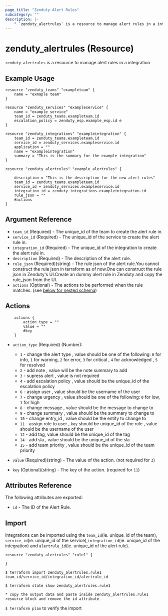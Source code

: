 ```yaml
---
page_title: "Zenduty Alert Rules"
subcategory: ""
description: |-
    " `zenduty_alertrules` is a resource to manage alert rules in a integration"
---
```

# zenduty_alertrules (Resource)
`zenduty_alertrules` is a resource to manage alert rules in a integration


## Example Usage

```hcl
resource "zenduty_teams" "exampleteam" {
    name = "exmaple team"
}

resource "zenduty_services" "exampleservice" {
    name = "example service"
    team_id = zenduty_teams.exampleteam.id 
    escalation_policy = zenduty_esp.example_esp.id e
}

resource "zenduty_integrations" "exampleintegration" {
    team_id = zenduty_teams.exampleteam.id
    service_id = zenduty_services.exampleservice.id
    application = ""
    name = "exampleintegration"
    summary = "This is the summary for the example integration"
}

```

```hcl 
resource "zenduty_alertrules" "example_alertrules" {
  
    description = "This is the description for the new alert rules"
    team_id = zenduty_teams.exampleteam.id
    service_id = zenduty_services.exampleservice.id
    integration_id = zenduty_integrations.exampleintegration.id
    rule_json = "" 
    #actions
}

```

## Argument Reference

* `team_id` (Required) - The unique_id of the team to create the alert rule in.
* `service_id` (Required) - The unique_id of the service to create the alert rule in.
* `integration_id` (Required) - The unique_id of the integration to create the alert rule in.
* `description` (Required) - The description of the alert rule.
* `rule_json` (Required)(string) - The rule json of the alert rule.You cannot construct the rule json in terraform as of now.One can construct the rule json in Zenduty's UI.Create an dummy alert rule in Zenduty and copy the rule_json from the UI.
* `actions` (Optional) - The actions to be performed when the rule matches. (see [below for nested schema](#nestedblock--actions))


<a id="nestedblock--actions"></a>

## Actions
```hcl
    actions {
        action_type = ""
        value = ""
        #key
    }

```
* `action_type` (Required) (Number):
    * `1` - change the alert type , value should be one of the following: `0` for info, `1` for warning, `2` for error, `3` for critical , `4` for acknowledged , `5` for resolved
    * `2` - add note , value will be the note summary to add
    * `3` - supress alert , value is not required
    * `4` - add escalation policy , value should be the unique_id of the escalation policy
    * `6` - assign user , value should be the username of the user
    * `7` - change urgency  , value should be one of the following: `0` for low, `1` for high
    * `8` - change message , value should be the message to change to 
    * `9` - change summary , value should be the summary to change to
    * `10` - change entry_id , value should be the entity to change to
    * `11` - assign role to user , `key` should be unique_id of the role , value should be the username of the user
    * `12` - add tag, value should be the unique_id of the tag
    * `14` - add sla , value should be the unique_id of the sla
    * `15` - add team priority , value should be the unique_id of the team priority

* `value` (Required)(string) - The value of the action. (not required for `3`)
* `key`  (Optional)(string) - The key of the action. (required for `11`)


## Attributes Reference

The following attributes are exported:

* `id` - The ID of the Alert Rule.

## Import

Integrations can be imported using the `team_id`(ie. unique_id of the team), `service_id`(ie. unique_id of the service),`integration_id`(ie. unique_id of the integration) and `alertrule_id`(ie. unique_id of the alert rule).

```hcl
resource "zenduty_alertrules" "rule1" {

}

```

`$ terraform import zenduty_alertrules.rule1 team_id/service_id/integration_id/alertrule_id` 

`$ terraform state show zenduty_alertrules.rule1`

`* copy the output data and paste inside zenduty_alertrules.rule1 resource block and remove the id attribute`

`$ terraform plan` to verify the import



    

